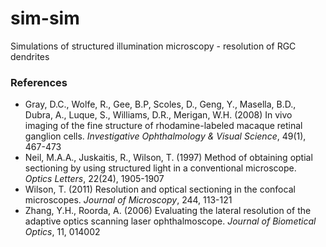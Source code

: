 # sim-sim
Simulations of structured illumination microscopy - resolution of RGC dendrites

### References
- Gray, D.C., Wolfe, R., Gee, B.P, Scoles, D., Geng, Y., Masella, B.D., Dubra, A., Luque, S., Williams, D.R., Merigan, W.H. (2008) In vivo imaging of the fine structure of rhodamine-labeled macaque retinal ganglion cells. *Investigative Ophthalmology & Visual Science*, 49(1), 467-473
- Neil, M.A.A., Juskaitis, R., Wilson, T. (1997) Method of obtaining optial sectioning by using structured light in a conventional microscope. *Optics Letters*, 22(24), 1905-1907
- Wilson, T. (2011) Resolution and optical sectioning in the confocal microscopes. *Journal of Microscopy*, 244, 113-121
- Zhang, Y.H., Roorda, A. (2006) Evaluating the lateral resolution of the adaptive optics scanning laser ophthalmoscope. *Journal of Biometical Optics*, 11, 014002